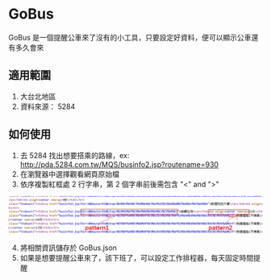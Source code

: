 # GoBus
GoBus 是一個提醒公車來了沒有的小工具，只要設定好資料，便可以顯示公車還有多久會來

## 適用範圍
1. 大台北地區
2. 資料來源： 5284

## 如何使用
1. 去 5284 找出想要搭乘的路線，ex: http://pda.5284.com.tw/MQS/businfo2.jsp?routename=930
2. 在瀏覽器中選擇觀看網頁原始檔
3. 依序複製紅框處 2 行字串，第 2 個字串前後需包含 "<" and ">"

![running](/image/5284.png)

4. 將相關資訊儲存於 GoBus.json
5. 如果是想要提醒公車來了，該下班了，可以設定工作排程器，每天固定時間提醒

